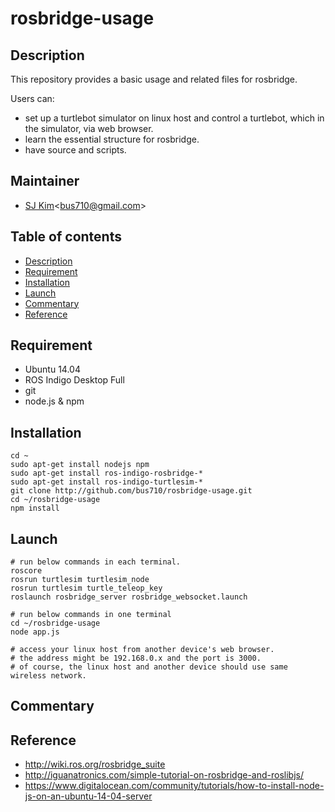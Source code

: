 # rosbridge-usage

## Description
This repository provides a basic usage and related files for rosbridge.

Users can:
- set up a turtlebot simulator on linux host and control a turtlebot, which in the simulator, via web browser.
- learn the essential structure for rosbridge.
- have source and scripts.

## Maintainer
- [SJ Kim](http://bus710.net)<<bus710@gmail.com>>

## Table of contents
- [Description](#description)
- [Requirement](#requirement)
- [Installation](#installation)
- [Launch](#launch)
- [Commentary](#commentary)
- [Reference](#reference)

## Requirement
- Ubuntu 14.04
- ROS Indigo Desktop Full
- git
- node.js & npm

## Installation
```
cd ~
sudo apt-get install nodejs npm
sudo apt-get install ros-indigo-rosbridge-*
sudo apt-get install ros-indigo-turtlesim-*
git clone http://github.com/bus710/rosbridge-usage.git
cd ~/rosbridge-usage
npm install
```

## Launch
```
# run below commands in each terminal.
roscore
rosrun turtlesim turtlesim_node
rosrun turtlesim turtle_teleop_key
roslaunch rosbridge_server rosbridge_websocket.launch

# run below commands in one terminal
cd ~/rosbridge-usage
node app.js

# access your linux host from another device's web browser.
# the address might be 192.168.0.x and the port is 3000.
# of course, the linux host and another device should use same wireless network.
```

## Commentary

## Reference
- http://wiki.ros.org/rosbridge_suite
- http://iguanatronics.com/simple-tutorial-on-rosbridge-and-roslibjs/
- https://www.digitalocean.com/community/tutorials/how-to-install-node-js-on-an-ubuntu-14-04-server
